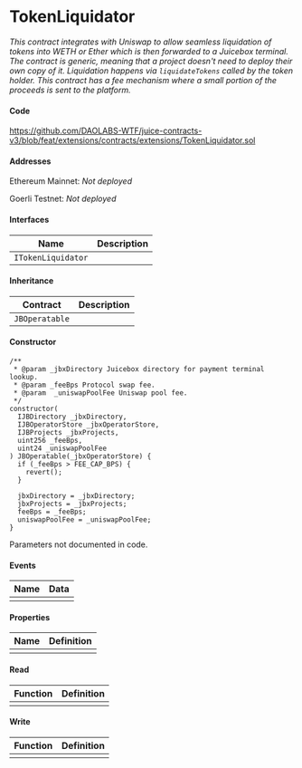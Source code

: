 # TokenLiquidator

*This contract integrates with Uniswap to allow seamless liquidation of tokens into WETH or Ether which is then forwarded to a Juicebox terminal. The contract is generic, meaning that a project doesn't need to deploy their own copy of it. Liquidation happens via `liquidateTokens` called by the token holder. This contract has a fee mechanism where a small portion of the proceeds is sent to the platform.*

#### Code

https://github.com/DAOLABS-WTF/juice-contracts-v3/blob/feat/extensions/contracts/extensions/TokenLiquidator.sol

#### Addresses

Ethereum Mainnet: *Not deployed*

Goerli Testnet: *Not deployed*

#### Interfaces

|Name|Description|
|-|-|
|`ITokenLiquidator`||

#### Inheritance

|Contract|Description|
|-|-|
|`JBOperatable`||

#### Constructor

```
/**
 * @param _jbxDirectory Juicebox directory for payment terminal lookup.
 * @param _feeBps Protocol swap fee.
 * @param  _uniswapPoolFee Uniswap pool fee.
 */
constructor(
  IJBDirectory _jbxDirectory,
  IJBOperatorStore _jbxOperatorStore,
  IJBProjects _jbxProjects,
  uint256 _feeBps,
  uint24 _uniswapPoolFee
) JBOperatable(_jbxOperatorStore) {
  if (_feeBps > FEE_CAP_BPS) {
    revert();
  }

  jbxDirectory = _jbxDirectory;
  jbxProjects = _jbxProjects;
  feeBps = _feeBps;
  uniswapPoolFee = _uniswapPoolFee;
}
```

Parameters not documented in code.

#### Events

|Name|Data|
|-|-|
|||

#### Properties

|Name|Definition|
|-|-|
|||

#### Read

|Function|Definition|
|-|-|
|||

#### Write

|Function|Definition|
|-|-|
|||
